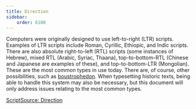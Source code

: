 ```yaml
---
title: Direction
sidebar:
    order: 6100
---
```


Computers were originally designed to use left-to-right (LTR) scripts. Examples of LTR scripts include Roman, Cyrillic, Ethiopic, and Indic scripts. There are also absolute right-to-left (RTL) scripts (some instances of Hebrew), mixed RTL (Arabic, Syriac, Thaana), top-to-bottom-RTL (Chinese and Japanese are examples of these), and top-to-bottom-LTR (Mongolian). These are the most common types in use today. There are, of course, other possibilities, such as [boustrophedon](/reference/glossary/#boust). When typesetting historic texts, being able to handle this system may also be necessary, but this document will only address issues relating to the most common types.

[ScriptSource: Direction](https://www.scriptsource.org/cms/scripts/page.php?item_id=entry_detail&uid=cq3q4pwuah#02674a4e)
